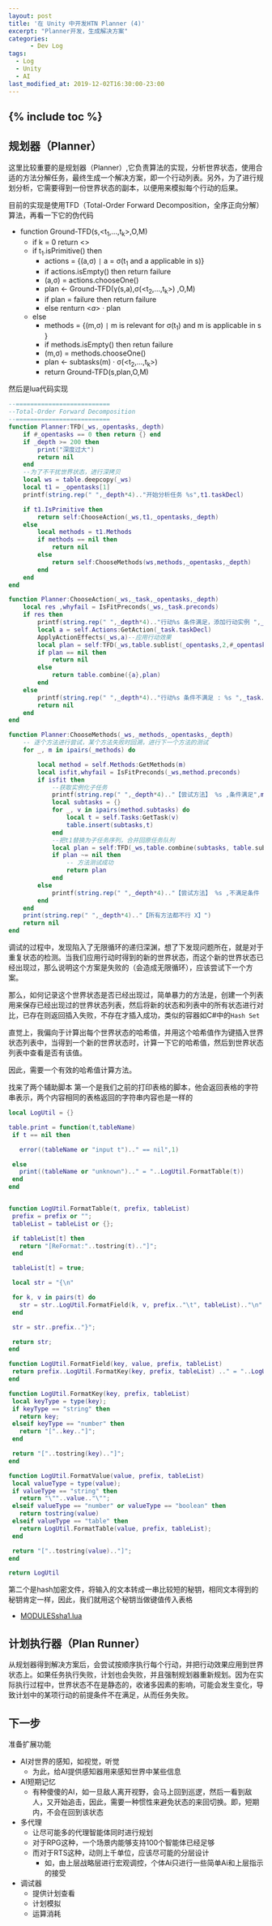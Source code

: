 ```yaml
---
layout: post
title: '在 Unity 中开发HTN Planner (4)'
excerpt: "Planner开发，生成解决方案"
categories:
      - Dev Log
tags:
  - Log
  - Unity
  - AI
last_modified_at: 2019-12-02T16:30:00-23:00
---
```

{% include toc %}
---
## 规划器（Planner）

这里比较重要的是规划器（Planner）,它负责算法的实现，分析世界状态，使用合适的方法分解任务，最终生成一个解决方案，即一个行动列表。另外，为了进行规划分析，它需要得到一份世界状态的副本，以便用来模拟每个行动的后果。

目前的实现是使用TFD（Total-Order Forward Decomposition，全序正向分解）算法，再看一下它的伪代码
- function Ground-TFD(s,<t<sub>1</sub>,...,t<sub>k</sub>>,O,M)
  - if k = 0 return <>
  - if t<sub>1</sub>.isPrimitive() then
    - actions = {(a,σ) `|` a = σ(t<sub>1</sub> and a applicable in s)}
    - if actions.isEmpty() then return failure
    - (a,σ) = actions.chooseOne()
    - plan ←  Ground-TFD(γ(s,a),σ(<t<sub>2</sub>,...,t<sub>k</sub>>) ,O,M)
    - if plan = failure then return failure
    - else renturn <*a*> · plan
  - else
    - methods = {(m,σ) `|` m is relevant for σ(t<sub>1</sub>)  and m is applicable in s }
    - if methods.isEmpty() then retun failure
    - (m,σ) = methods.chooseOne()
    - plan ← subtasks(m) · σ(<t<sub>2</sub>,...,t<sub>k</sub>>)
    - return Ground-TFD(s,plan,O,M)


然后是lua代码实现
```lua
--==========================
--Total-Order Forward Decomposition
--==========================
function Planner:TFD(_ws,_opentasks,_depth)
	if #_opentasks == 0 then return {} end
	if _depth >= 200 then
		print("深度过大")
		return nil
	end
	--为了不干扰世界状态，进行深拷贝
	local ws = table.deepcopy(_ws)
	local t1 = _opentasks[1]
	printf(string.rep(" ",_depth*4).."开始分析任务 %s",t1.taskDecl)

	if t1.IsPrimitive then
		return self:ChooseAction(_ws,t1,_opentasks,_depth)				
	else
		local methods = t1.Methods
		if methods == nil then
			return nil
		else
			return self:ChooseMethods(ws,methods,_opentasks,_depth)
		end
	end
end

function Planner:ChooseAction(_ws,_task,_opentasks,_depth)
	local res ,whyfail = IsFitPreconds(_ws,_task.preconds)
	if res then
		printf(string.rep(" ",_depth*4).."行动%s 条件满足，添加行动实例 ",_task.taskDecl)
		local a = self.Actions:GetAction(_task.taskDecl)
		ApplyActionEffects(_ws,a)--应用行动效果
		local plan = self:TFD(_ws,table.sublist(_opentasks,2,#_opentasks),_depth + 1)
		if plan == nil then
			return nil
		else
			return table.combine({a},plan)
		end
	else
		printf(string.rep(" ",_depth*4).."行动%s 条件不满足 : %s ",_task.taskDecl,whyfail)
		return nil
	end
end

function Planner:ChooseMethods(_ws,_methods,_opentasks,_depth)
	-- 逐个方法进行尝试，某个方法失败时回溯，进行下一个方法的测试
	for _, m in ipairs(_methods) do

		local method = self.Methods:GetMethods(m)
		local isfit,whyfail = IsFitPreconds(_ws,method.preconds)
		if isfit then
			--获取实例化子任务
			printf(string.rep(" ",_depth*4).."【尝试方法】 %s ,条件满足",m)
			local subtasks = {}
			for _, v in ipairs(method.subtasks) do
				local t = self.Tasks:GetTask(v)
				table.insert(subtasks,t)
			end
			--把t1替换为子任务序列，合并回原任务队列
			local plan = self:TFD(_ws,table.combine(subtasks, table.sublist(_opentasks,2,#_opentasks)),_depth + 1)
			if plan ~= nil then
				-- 方法测试成功
				return plan
			end
		else
			printf(string.rep(" ",_depth*4).."【尝试方法】 %s ,不满足条件 : %s",m,whyfail)
		end
	end
	print(string.rep(" ",_depth*4).."【所有方法都不行 X】")
	return nil
end
```
调试的过程中，发现陷入了无限循环的递归深渊，想了下发现问题所在，就是对于重复状态的检测。当我们应用行动时得到的新的世界状态，而这个新的世界状态已经出现过，那么说明这个方案是失败的（会造成无限循环），应该尝试下一个方案。

那么，如何记录这个世界状态是否已经出现过，简单暴力的方法是，创建一个列表用来保存已经出现过的世界状态列表，然后将新的状态和列表中的所有状态进行对比，已存在则返回插入失败，不存在才插入成功，类似的容器如C#中的`Hash Set`

直觉上，我偏向于计算出每个世界状态的哈希值，并用这个哈希值作为键插入世界状态列表中，当得到一个新的世界状态时，计算一下它的哈希值，然后到世界状态列表中查看是否有该值。

因此，需要一个有效的哈希值计算方法。

找来了两个辅助脚本
第一个是我们之前的打印表格的脚本，他会返回表格的字符串表示，两个内容相同的表格返回的字符串内容也是一样的
```lua
local LogUtil = {}

table.print = function(t,tableName)
 if t == nil then

   error((tableName or "input t").." == nil",1)

 else
   print((tableName or "unknown").." = "..LogUtil.FormatTable(t))
 end
end


function LogUtil.FormatTable(t, prefix, tableList)
 prefix = prefix or "";
 tableList = tableList or {};

 if tableList[t] then
   return "[ReFormat:"..tostring(t).."]";
 end

 tableList[t] = true;

 local str = "{\n"

 for k, v in pairs(t) do
   str = str..LogUtil.FormatField(k, v, prefix.."\t", tableList).."\n";
 end

 str = str..prefix.."}";

 return str;
end

function LogUtil.FormatField(key, value, prefix, tableList)
 return prefix..LogUtil.FormatKey(key, prefix, tableList) .." = "..LogUtil.FormatValue(value, prefix, tableList)..";";
end

function LogUtil.FormatKey(key, prefix, tableList)
 local keyType = type(key);
 if keyType == "string" then
   return key;
 elseif keyType == "number" then
   return "["..key.."]";
 end

 return "["..tostring(key).."]";
end

function LogUtil.FormatValue(value, prefix, tableList)
 local valueType = type(value);
 if valueType == "string" then
   return "\""..value.."\"";
 elseif valueType == "number" or valueType == "boolean" then
   return tostring(value)
 elseif valueType == "table" then
   return LogUtil.FormatTable(value, prefix, tableList);
 end

 return "["..tostring(value).."]";
end

return LogUtil
```

第二个是hash加密文件，将输入的文本转成一串比较短的秘钥，相同文本得到的秘钥肯定一样，因此，我们就用这个秘钥当做键值传入表格
- [MODULESsha1.lua](https://help.interfaceware.com/code/details/sha1-lua)

## 计划执行器（Plan Runner）
从规划器得到解决方案后，会尝试按顺序执行每个行动，并把行动效果应用到世界状态上。如果任务执行失败，计划也会失败，并且强制规划器重新规划。因为在实际执行过程中，世界状态不在是静态的，收诸多因素的影响，可能会发生变化，导致计划中的某项行动的前提条件不在满足，从而任务失败。

## 下一步

准备扩展功能
- AI对世界的感知，如视觉，听觉
  - 为此，给AI提供感知器用来感知世界中某些信息
- AI短期记忆
  - 有种傻傻的AI，如一旦敌人离开视野，会马上回到巡逻，然后一看到敌人，又开始追击，因此，需要一种惯性来避免状态的来回切换。即，短期内，不会在回到该状态
- 多代理
  - 让尽可能多的代理智能体同时进行规划
  - 对于RPG这种，一个场景内能够支持100个智能体已经足够
  - 而对于RTS这种，动则上千单位，应该尽可能的分层设计
    - 如，由上层战略层进行宏观调控，个体Ai只进行一些简单Ai和上层指示的接受
- 调试器
  - 提供计划查看
  - 计划模拟
  - 运算消耗
